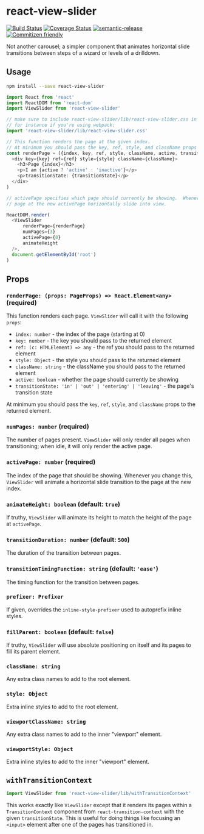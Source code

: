 # react-view-slider

[![Build Status](https://travis-ci.org/jcoreio/react-view-slider.svg?branch=master)](https://travis-ci.org/jcoreio/react-view-slider)
[![Coverage Status](https://coveralls.io/repos/github/jcoreio/react-view-slider/badge.svg?branch=master)](https://coveralls.io/github/jcoreio/react-view-slider?branch=master)
[![semantic-release](https://img.shields.io/badge/%20%20%F0%9F%93%A6%F0%9F%9A%80-semantic--release-e10079.svg)](https://github.com/semantic-release/semantic-release)
[![Commitizen friendly](https://img.shields.io/badge/commitizen-friendly-brightgreen.svg)](http://commitizen.github.io/cz-cli/)

Not another carousel; a simpler component that animates horizontal slide transitions between steps of a wizard or levels
of a drilldown.

## Usage

```sh
npm install --save react-view-slider
```

```js
import React from 'react'
import ReactDOM from 'react-dom'
import ViewSlider from 'react-view-slider'

// make sure to include react-view-slider/lib/react-view-slider.css in the page.
// for instance if you're using webpack:
import 'react-view-slider/lib/react-view-slider.css'

// This function renders the page at the given index.
// At minimum you should pass the key, ref, style, and className props to the returned element.
const renderPage = ({index, key, ref, style, className, active, transitionState}) => (
  <div key={key} ref={ref} style={style} className={className}>
    <h3>Page {index}</h3>
    <p>I am {active ? 'active' : 'inactive'}</p>
    <p>transitionState: {transitionState}</p>
  </div>
)

// activePage specifies which page should currently be showing.  Whenever you change it, ViewSlider will make the
// page at the new activePage horizontally slide into view.

ReactDOM.render(
  <ViewSlider
      renderPage={renderPage}
      numPages={3}
      activePage={0}
      animateHeight
  />,
  document.getElementById('root')
)
```

## Props

### `renderPage: (props: PageProps) => React.Element<any>` **(required)**

This function renders each page.  `ViewSlider` will call it with the following `props`:
* `index: number` - the index of the page (starting at 0)
* `key: number` - the key you should pass to the returned element
* `ref: (c: HTMLElement) => any` - the ref you should pass to the returned element
* `style: Object` - the style you should pass to the returned element
* `className: string` - the className you should pass to the returned element
* `active: boolean` - whether the page should currently be showing
* `transitionState: 'in' | 'out' | 'entering' | 'leaving'` - the page's transition state

At minimum you should pass the `key`, `ref`, `style`, and `className` props to the returned element.

### `numPages: number` **(required)**

The number of pages present.  `ViewSlider` will only render all pages when transitioning; when idle, it will
only render the active page.

### `activePage: number` **(required)**

The index of the page that should be showing.  Whenever you change this, `ViewSlider` will animate a horizontal slide
transition to the page at the new index.

### `animateHeight: boolean` (default: `true`)

If truthy, `ViewSlider` will animate its height to match the height of the page at `activePage`.

### `transitionDuration: number` (default: `500`)

The duration of the transition between pages.

### `transitionTimingFunction: string` (default: `'ease'`)

The timing function for the transition between pages.

### `prefixer: Prefixer`

If given, overrides the `inline-style-prefixer` used to autoprefix inline styles.

### `fillParent: boolean` (default: `false`)

If truthy, `ViewSlider` will use absolute positioning on itself and its pages to fill its parent element.

### `className: string`

Any extra class names to add to the root element.

### `style: Object`

Extra inline styles to add to the root element.

### `viewportClassName: string`

Any extra class names to add to the inner "viewport" element.

### `viewportStyle: Object`

Extra inline styles to add to the inner "viewport" element.

## `withTransitionContext`

```js
import ViewSlider from 'react-view-slider/lib/withTransitionContext'
```

This works exactly like `ViewSlider` except that it renders its pages within a `TransitionContext` component from
`react-transition-context` with the given `transitionState`.  This is useful for doing things like focusing an `<input>`
element after one of the pages has transitioned in.

